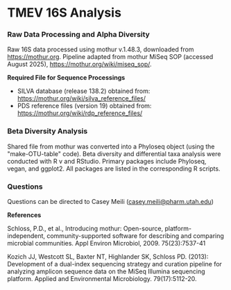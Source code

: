 # TMEV 16S Analysis

### Raw Data Processing and Alpha Diversity
Raw 16S data processed using mothur v.1.48.3, downloaded from https://mothur.org. Pipeline adapted from mothur MiSeq SOP (accessed August 2025), https://mothur.org/wiki/miseq_sop/.

**Required File for Sequence Processings**
- SILVA database (release 138.2) obtained from: https://mothur.org/wiki/silva_reference_files/
- PDS reference files (version 19) obtained from: https://mothur.org/wiki/rdp_reference_files/


### Beta Diversity Analysis
Shared file from mothur was converted into a Phyloseq object (using the "make-OTU-table" code). Beta diversity and differential taxa analysis were conducted with R v and RStudio. Primary packages include Phyloseq, vegan, and ggplot2. All packages are listed in the corresponding R scripts.



### Questions 
Questions can be directed to Casey Meili (casey.meili@pharm.utah.edu)



**References**

Schloss, P.D., et al., Introducing mothur: Open-source, platform-independent, community-supported software for describing and comparing microbial communities. Appl Environ Microbiol, 2009. 75(23):7537-41

Kozich JJ, Westcott SL, Baxter NT, Highlander SK, Schloss PD. (2013): Development of a dual-index sequencing strategy and curation pipeline for analyzing amplicon sequence data on the MiSeq Illumina sequencing platform. Applied and Environmental Microbiology. 79(17):5112-20.


